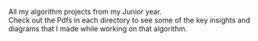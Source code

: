 All my algorithm projects from my Junior year.  
Check out the Pdfs in each directory to see some of the key insights and diagrams that I made while working on that algorithm.

